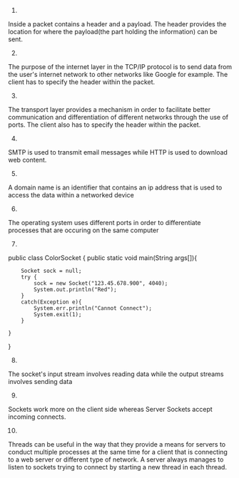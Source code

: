 1. 

Inside a packet contains a header and a payload. The header provides the location for where the payload(the part holding the information) can be sent.

2.

The purpose of the internet layer in the TCP/IP protocol is to send data from the user's internet network to other networks like Google for example. The client has to specify the header within the packet.

3.

The transport layer provides a mechanism in order to facilitate better communication and differentiation of different networks through the use of ports. The client also has to specify the header within the packet.

4. 

SMTP is used to transmit email messages while HTTP is used to download web content.

5.

A domain name is an identifier that contains an ip address that is used to access the data within a networked device


6. 

The operating system uses different ports in order to differentiate processes that are occuring on the same computer

7.
 
 public class ColorSocket {
    public static void main(String args[]){
        
        Socket sock = null;
        try {
            sock = new Socket("123.45.678.900", 4040);
            System.out.println("Red");
        }
        catch(Exception e){
            System.err.println("Cannot Connect");
            System.exit(1);
        }

    }


 }

 8. 

 The socket's input stream involves reading data while the output streams involves sending data

 9.

 Sockets work more on the client side whereas Server Sockets accept incoming connects.



 10.

 Threads can be useful in the way that they provide a means for servers to conduct multiple processes at the same time for a client that is connecting to a web server or different type of network. A server always manages to listen to sockets trying to connect by starting a new thread in each thread.